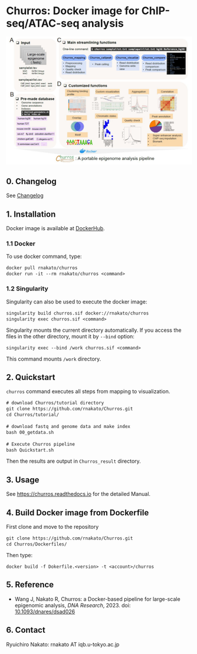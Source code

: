 # Churros: Docker image for ChIP-seq/ATAC-seq analysis

<img src = "image/Churros.jpg" width = 700ptx>

## 0. Changelog

See [Changelog](https://github.com/rnakato/Churros/blob/main/ChangeLog.md)

## 1. Installation

Docker image is available at [DockerHub](https://hub.docker.com/r/rnakato/churros).

### 1.1 Docker
To use docker command, type:

    docker pull rnakato/churros
    docker run -it --rm rnakato/churros <command>

### 1.2 Singularity

Singularity can also be used to execute the docker image:

    singularity build churros.sif docker://rnakato/churros
    singularity exec churros.sif <command>

Singularity mounts the current directory automatically. If you access the files in the other directory, mount it by `--bind` option:

    singularity exec --bind /work churros.sif <command>

This command mounts `/work` directory.

## 2. Quickstart

``churros`` command executes all steps from mapping to visualization.

    # download Churros/tutorial directory
    git clone https://github.com/rnakato/Churros.git
    cd Churros/tutorial/

    # download fastq and genome data and make index
    bash 00_getdata.sh

    # Execute Churros pipeline
    bash Quickstart.sh

Then the results are output in `Churros_result` directory.

## 3. Usage

See https://churros.readthedocs.io for the detailed Manual.

## 4. Build Docker image from Dockerfile

First clone and move to the repository

    git clone https://github.com/rnakato/Churros.git
    cd Churros/Dockerfiles/

Then type:

    docker build -f Dokerfile.<version> -t <account>/churros

## 5. Reference

- Wang J, Nakato R, Churros: a Docker-based pipeline for large-scale epigenomic analysis, *DNA Research*, 2023. doi: [10.1093/dnares/dsad026](https://academic.oup.com/dnaresearch/article/31/1/dsad026/7475777)


## 6. Contact

Ryuichiro Nakato: rnakato AT iqb.u-tokyo.ac.jp
